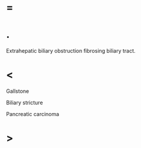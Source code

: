 # =

# .

Extrahepatic biliary obstruction fibrosing biliary tract.

# <

Gallstone

Biliary stricture

Pancreatic carcinoma

# >
